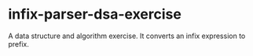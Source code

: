 infix-parser-dsa-exercise
=========================

A data structure and algorithm exercise. It converts an infix expression to prefix.
